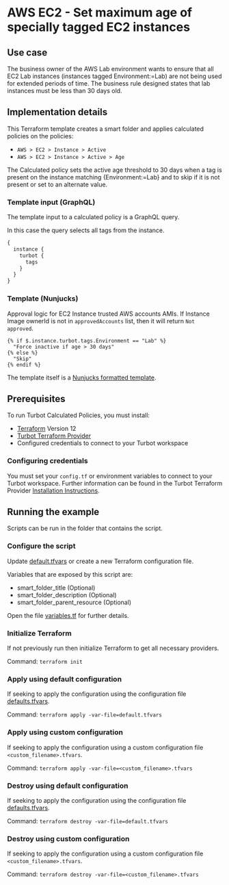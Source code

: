 # AWS EC2 - Set maximum age of specially tagged EC2 instances

## Use case

The business owner of the AWS Lab environment wants to ensure that all EC2 Lab instances 
(instances tagged Environment:=Lab) are not being used for extended periods of time. 
The business rule designed states that lab instances must be less than 30 days old.

## Implementation details

This Terraform template creates a smart folder and applies calculated policies on the policies:

- `AWS > EC2 > Instance > Active`
- `AWS > EC2 > Instance > Active > Age`

The Calculated policy sets the active age threshold to 30 days when a tag is present on the instance matching 
{Environment:=Lab} and to skip if it is not present or set to an alternate value.

### Template input (GraphQL)

The template input to a calculated policy is a GraphQL query.

In this case the query selects all tags from the instance.

```graphql
{
  instance {
    turbot {
      tags
    }
  }
}
```

### Template (Nunjucks)

Approval logic for EC2 Instance trusted AWS accounts AMIs.
If Instance Image ownerId is not in `approvedAccounts` list, then it will return `Not approved`.

```nunjucks
{% if $.instance.turbot.tags.Environment == "Lab" %}
  "Force inactive if age > 30 days"
{% else %}
  "Skip"
{% endif %}
```

The template itself is a [Nunjucks formatted template](https://mozilla.github.io/nunjucks/templating.html).

## Prerequisites

To run Turbot Calculated Policies, you must install:

- [Terraform](https://www.terraform.io) Version 12
- [Turbot Terraform Provider](https://turbot.com/v5/docs/reference/terraform/provider)
- Configured credentials to connect to your Turbot workspace

### Configuring credentials

You must set your `config.tf` or environment variables to connect to your Turbot workspace.
Further information can be found in the Turbot Terraform Provider [Installation Instructions](https://turbot.com/v5/docs/reference/terraform/provider).

## Running the example

Scripts can be run in the folder that contains the script.

### Configure the script

Update [default.tfvars](default.tfvars) or create a new Terraform configuration file.

Variables that are exposed by this script are:

- smart_folder_title (Optional)
- smart_folder_description (Optional)
- smart_folder_parent_resource (Optional)

Open the file [variables.tf](variables.tf) for further details.

### Initialize Terraform

If not previously run then initialize Terraform to get all necessary providers.

Command: `terraform init`

### Apply using default configuration

If seeking to apply the configuration using the configuration file [defaults.tfvars](defaults.tfvars).

Command: `terraform apply -var-file=default.tfvars`

### Apply using custom configuration

If seeking to apply the configuration using a custom configuration file `<custom_filename>.tfvars`.

Command: `terraform apply -var-file=<custom_filename>.tfvars`

### Destroy using default configuration

If seeking to apply the configuration using the configuration file [defaults.tfvars](defaults.tfvars).

Command: `terraform destroy -var-file=default.tfvars`

### Destroy using custom configuration

If seeking to apply the configuration using a custom configuration file `<custom_filename>.tfvars`.

Command: `terraform destroy -var-file=<custom_filename>.tfvars`
